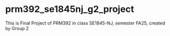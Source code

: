 # prm392_se1845nj_g2_project
This is Final Project of PRM392 in class SE1845-NJ, semester FA25, created by Group 2
